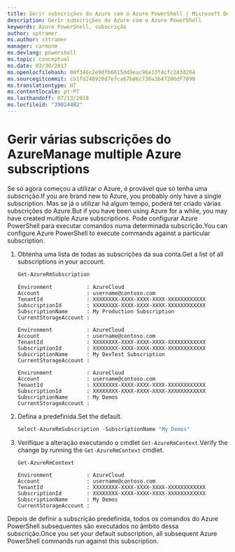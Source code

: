 ```yaml
---
title: Gerir subscrições do Azure com o Azure PowerShell | Microsoft Docs
description: Gerir subscrições do Azure com o Azure PowerShell
keywords: Azure PowerShell, subscrição
author: sptramer
ms.author: sttramer
manager: carmonm
ms.devlang: powershell
ms.topic: conceptual
ms.date: 03/30/2017
ms.openlocfilehash: 00f346c2e90fb6615dd9eac96e13f4cfc243d204
ms.sourcegitcommit: cb1fd248920d7efca67bd6c738a3b47206df7890
ms.translationtype: HT
ms.contentlocale: pt-PT
ms.lasthandoff: 07/13/2018
ms.locfileid: "39024482"
---
```

# <a name="manage-multiple-azure-subscriptions"></a><span data-ttu-id="8d0bf-104">Gerir várias subscrições do Azure</span><span class="sxs-lookup"><span data-stu-id="8d0bf-104">Manage multiple Azure subscriptions</span></span>

<span data-ttu-id="8d0bf-105">Se só agora começou a utilizar o Azure, é provável que só tenha uma subscrição.</span><span class="sxs-lookup"><span data-stu-id="8d0bf-105">If you are brand new to Azure, you probably only have a single subscription.</span></span> <span data-ttu-id="8d0bf-106">Mas se já o utilizar há algum tempo, poderá ter criado várias subscrições do Azure.</span><span class="sxs-lookup"><span data-stu-id="8d0bf-106">But if you have been using Azure for a while, you may have created multiple Azure subscriptions.</span></span> <span data-ttu-id="8d0bf-107">Pode configurar Azure PowerShell para executar comandos numa determinada subscrição.</span><span class="sxs-lookup"><span data-stu-id="8d0bf-107">You can configure Azure PowerShell to execute commands against a particular subscription.</span></span>

1. <span data-ttu-id="8d0bf-108">Obtenha uma lista de todas as subscrições da sua conta.</span><span class="sxs-lookup"><span data-stu-id="8d0bf-108">Get a list of all subscriptions in your account.</span></span>

    ```powershell
    Get-AzureRmSubscription
    ```

    ```output
    Environment           : AzureCloud
    Account               : username@contoso.com
    TenantId              : XXXXXXXX-XXXX-XXXX-XXXX-XXXXXXXXXXXX
    SubscriptionId        : XXXXXXXX-XXXX-XXXX-XXXX-XXXXXXXXXXXX
    SubscriptionName      : My Production Subscription
    CurrentStorageAccount :

    Environment           : AzureCloud
    Account               : username@contoso.com
    TenantId              : XXXXXXXX-XXXX-XXXX-XXXX-XXXXXXXXXXXX
    SubscriptionId        : XXXXXXXX-XXXX-XXXX-XXXX-XXXXXXXXXXXX
    SubscriptionName      : My DevTest Subscription
    CurrentStorageAccount :

    Environment           : AzureCloud
    Account               : username@contoso.com
    TenantId              : XXXXXXXX-XXXX-XXXX-XXXX-XXXXXXXXXXXX
    SubscriptionId        : XXXXXXXX-XXXX-XXXX-XXXX-XXXXXXXXXXXX
    SubscriptionName      : My Demos
    CurrentStorageAccount :
    ```

2. <span data-ttu-id="8d0bf-109">Defina a predefinida.</span><span class="sxs-lookup"><span data-stu-id="8d0bf-109">Set the default.</span></span>

    ```powershell
    Select-AzureRmSubscription -SubscriptionName "My Demos"
    ```

3. <span data-ttu-id="8d0bf-110">Verifique a alteração executando o cmdlet `Get-AzureRmContext`.</span><span class="sxs-lookup"><span data-stu-id="8d0bf-110">Verify the change by running the `Get-AzureRmContext` cmdlet.</span></span>

    ```powershell
    Get-AzureRmContext
    ```

    ```output
    Environment           : AzureCloud
    Account               : username@contoso.com
    TenantId              : XXXXXXXX-XXXX-XXXX-XXXX-XXXXXXXXXXXX
    SubscriptionId        : XXXXXXXX-XXXX-XXXX-XXXX-XXXXXXXXXXXX
    SubscriptionName      : My Demos
    CurrentStorageAccount :
    ```

<span data-ttu-id="8d0bf-111">Depois de definir a subscrição predefinida, todos os comandos do Azure PowerShell subsequentes são executados no âmbito dessa subscrição.</span><span class="sxs-lookup"><span data-stu-id="8d0bf-111">Once you set your default subscription, all subsequent Azure PowerShell commands run against this subscription.</span></span>
